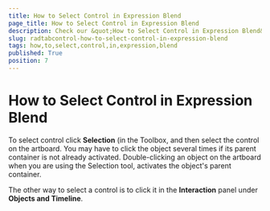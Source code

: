 ```yaml
---
title: How to Select Control in Expression Blend
page_title: How to Select Control in Expression Blend
description: Check our &quot;How to Select Control in Expression Blend&quot; documentation article for the RadTabControl WPF control.
slug: radtabcontrol-how-to-select-control-in-expression-blend
tags: how,to,select,control,in,expression,blend
published: True
position: 7
---
```


# How to Select Control in Expression Blend

To select control click __Selection__ (in the Toolbox, and then select the control on the artboard. You may have to click the object several times if its parent container is not already activated. Double-clicking an object on the artboard when you are using the Selection tool, activates the object's parent container.

The other way to select a control is to click it in the __Interaction__ panel under __Objects and Timeline__.